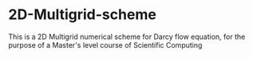 # 2D-Multigrid-scheme
This is a 2D Multigrid numerical scheme for Darcy flow equation, for the purpose of a Master's level course of Scientific Computing
